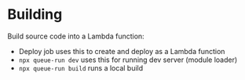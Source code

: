 # Building

Build source code into a Lambda function:

- Deploy job uses this to create and deploy as a Lambda function
- `npx queue-run dev` uses this for running dev server (module loader)
- `npx queue-run build` runs a local build